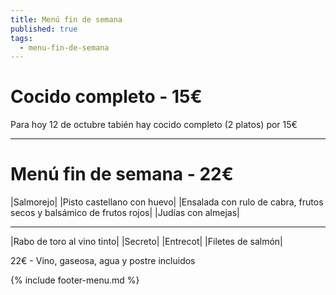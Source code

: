 ```yaml
---
title: Menú fin de semana
published: true
tags:
  - menu-fin-de-semana
---
```


# Cocido completo - 15€

Para hoy 12 de octubre tabién hay cocido completo (2 platos) por 15€

------

# Menú fin de semana - 22€

|Salmorejo|
|Pisto castellano con huevo|
|Ensalada con rulo de cabra, frutos secos y balsámico de frutos rojos|
|Judías con almejas|

------

|Rabo de toro al vino tinto|
|Secreto|
|Entrecot|
|Filetes de salmón|

<!-- |Cordero asado|eligiendo este segundo plato se añade 6€ al menú, en total 28€| -->

22€ - Vino, gaseosa, agua y postre incluidos

{% include footer-menu.md %}
